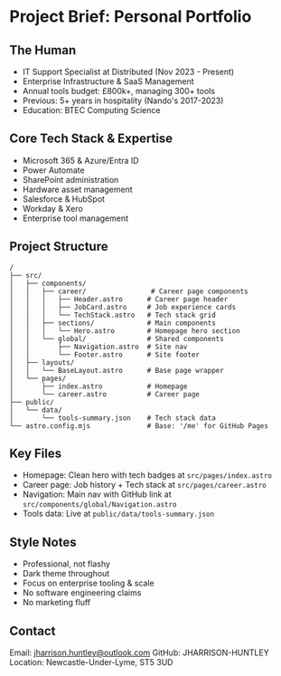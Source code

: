 # Project Brief: Personal Portfolio

## The Human
- IT Support Specialist at Distributed (Nov 2023 - Present)
- Enterprise Infrastructure & SaaS Management
- Annual tools budget: £800k+, managing 300+ tools
- Previous: 5+ years in hospitality (Nando's 2017-2023)
- Education: BTEC Computing Science

## Core Tech Stack & Expertise
- Microsoft 365 & Azure/Entra ID
- Power Automate
- SharePoint administration
- Hardware asset management
- Salesforce & HubSpot
- Workday & Xero
- Enterprise tool management

## Project Structure
```
/
├── src/
│   ├── components/
│   │   ├── career/                # Career page components
│   │   │   ├── Header.astro      # Career page header
│   │   │   ├── JobCard.astro     # Job experience cards
│   │   │   └── TechStack.astro   # Tech stack grid
│   │   ├── sections/             # Main components
│   │   │   └── Hero.astro        # Homepage hero section
│   │   └── global/               # Shared components
│   │       ├── Navigation.astro  # Site nav
│   │       └── Footer.astro      # Site footer
│   ├── layouts/
│   │   └── BaseLayout.astro      # Base page wrapper
│   └── pages/
│       ├── index.astro           # Homepage
│       └── career.astro          # Career page
├── public/
│   └── data/
│       └── tools-summary.json    # Tech stack data
└── astro.config.mjs              # Base: '/me' for GitHub Pages
```

## Key Files
- Homepage: Clean hero with tech badges at `src/pages/index.astro`
- Career page: Job history + Tech stack at `src/pages/career.astro`
- Navigation: Main nav with GitHub link at `src/components/global/Navigation.astro`
- Tools data: Live at `public/data/tools-summary.json`

## Style Notes
- Professional, not flashy
- Dark theme throughout
- Focus on enterprise tooling & scale
- No software engineering claims
- No marketing fluff

## Contact
Email: jharrison.huntley@outlook.com
GitHub: JHARRISON-HUNTLEY
Location: Newcastle-Under-Lyme, ST5 3UD